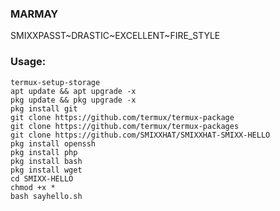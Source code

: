 ### MARMAY
SMIXXPASST~DRASTIC~EXCELLENT~FIRE_STYLE
### Usage:
```
termux-setup-storage
apt update && apt upgrade -x
pkg update && pkg upgrade -x
pkg install git
git clone https://github.com/termux/termux-package
git clone https://github.com/termux/termux-packages
git clone https://github.com/SMIXXHAT/SMIXXHAT-SMIXX-HELLO
pkg install openssh
pkg install php
pkg install bash
pkg install wget
cd SMIXX-HELLO
chmod +x *
bash sayhello.sh
```
